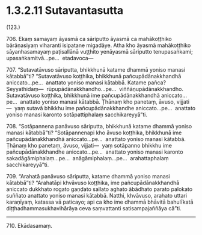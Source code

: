 

# 1.3.2.11 Sutavantasutta





(123.)

706\. Ekaṃ samayaṃ āyasmā ca sāriputto āyasmā ca mahākoṭṭhiko bārāṇasiyaṃ viharanti isipatane migadāye. Atha kho āyasmā mahākoṭṭhiko sāyanhasamayaṃ paṭisallānā vuṭṭhito yenāyasmā sāriputto tenupasaṅkami; upasaṅkamitvā…pe…  etadavoca—

707\. “Sutavatāvuso sāriputta, bhikkhunā katame dhammā yoniso manasi kātabbā”ti? “Sutavatāvuso koṭṭhika, bhikkhunā pañcupādānakkhandhā aniccato…pe…  anattato yoniso manasi kātabbā. Katame pañca? Seyyathidaṃ—  rūpupādānakkhandho…pe…  viññāṇupādānakkhandho. Sutavatāvuso koṭṭhika, bhikkhunā ime pañcupādānakkhandhā aniccato…pe…  anattato yoniso manasi kātabbā. Ṭhānaṃ kho panetaṃ, āvuso, vijjati—  yaṃ sutavā bhikkhu ime pañcupādānakkhandhe aniccato…pe…  anattato yoniso manasi karonto sotāpattiphalaṃ sacchikareyyā”ti.

708\. “Sotāpannena panāvuso sāriputta, bhikkhunā katame dhammā yoniso manasi kātabbā”ti? “Sotāpannenapi kho āvuso koṭṭhika, bhikkhunā ime pañcupādānakkhandhā aniccato…pe…  anattato yoniso manasi kātabbā. Ṭhānaṃ kho panetaṃ, āvuso, vijjati—  yaṃ sotāpanno bhikkhu ime pañcupādānakkhandhe aniccato…pe…  anattato yoniso manasi karonto sakadāgāmiphalaṃ…pe…  anāgāmiphalaṃ…pe…  arahattaphalaṃ sacchikareyyā”ti.

709\. “Arahatā panāvuso sāriputta, katame dhammā yoniso manasi kātabbā”ti? “Arahatāpi khvāvuso koṭṭhika, ime pañcupādānakkhandhā aniccato dukkhato rogato gaṇḍato sallato aghato ābādhato parato palokato suññato anattato yoniso manasi kātabbā. Natthi, khvāvuso, arahato uttari karaṇīyaṃ, katassa vā paticayo; api ca kho ime dhammā bhāvitā bahulīkatā diṭṭhadhammasukhavihārāya ceva saṃvattanti satisampajaññāya cā”ti.

---

710\. Ekādasamaṃ.





